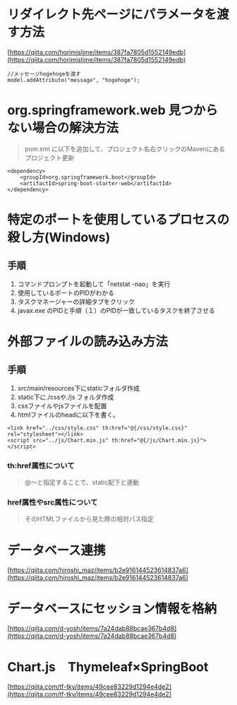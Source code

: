 # リダイレクト先ページにパラメータを渡す方法
[https://qiita.com/horimislime/items/387fa7805d1552149edb](https://qiita.com/horimislime/items/387fa7805d1552149edb)

```
//メッセージhogehogeを渡す
model.addAttribute("message", "hogehoge");

```

# org.springframework.web 見つからない場合の解決方法

> pom.xml に以下を追加して、プロジェクト名右クリックのMavenにあるプロジェクト更新

```
<dependency>
	<groupId>org.springframework.boot</groupId>
	<artifactId>spring-boot-starter-web</artifactId>
</dependency>
```

# 特定のポートを使用しているプロセスの殺し方(Windows)

## 手順
1. コマンドプロンプトを起動して「netstat -nao」を実行
2. 使用しているポートのPIDがわかる
3. タスクマネージャーの詳細タブをクリック
4. javax.exe のPIDと手順（１）のPIDが一致しているタスクを終了させる

# 外部ファイルの読み込み方法

## 手順
1. src/main/resources下にstaticフォルダ作成
2. static下に./cssや./js フォルダ作成
3. cssファイルやjsファイルを配置
4. htmlファイルのheadに以下を書く。

```
<link href="../css/style.css" th:href="@{/css/style.css}" rel="stylesheet"></link>
<script src="../js/Chart.min.js" th:href="@{/js/Chart.min.js}"></script>
```
### th:href属性について
> @～と指定することで、static配下と連動

### href属性やsrc属性について
> そのHTMLファイルから見た際の相対パス指定

# データベース連携
[https://qiita.com/hiroshi_maz/items/b2e916144523614837a6](https://qiita.com/hiroshi_maz/items/b2e916144523614837a6)

# データベースにセッション情報を格納
[https://qiita.com/d-yosh/items/7a24dab88bcae367b4d8](https://qiita.com/d-yosh/items/7a24dab88bcae367b4d8)

# Chart.js　Thymeleaf×SpringBoot
[https://qiita.com/tf-tky/items/49cee83229d1294e4de2](https://qiita.com/tf-tky/items/49cee83229d1294e4de2)
